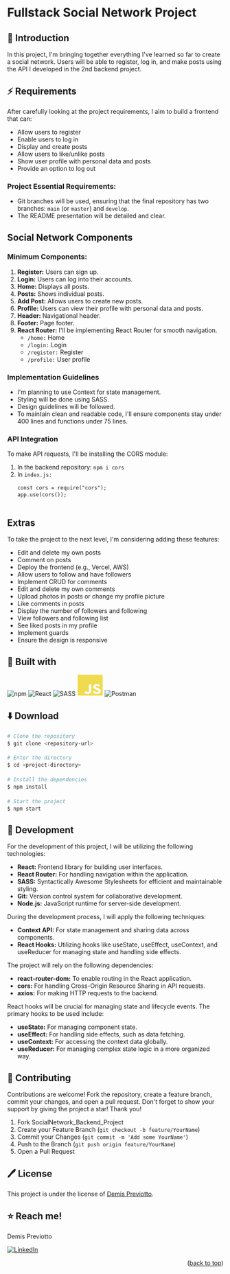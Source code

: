 <a name="readme-top"></a>

<h1>Fullstack Social Network Project</h1>

<h2>💬 Introduction</h2>

<p>In this project, I'm bringing together everything I've learned so far to create a social network. Users will be able to register, log in, and make posts using the API I developed in the 2nd backend project.</p>

<h2>⚡ Requirements</h2>

<p>After carefully looking at the project requirements, I aim to build a frontend that can:</p>

<ul>
  <li>Allow users to register</li>
  <li>Enable users to log in</li>
  <li>Display and create posts</li>
  <li>Allow users to like/unlike posts</li>
  <li>Show user profile with personal data and posts</li>
  <li>Provide an option to log out</li>
</ul>

<h3>Project Essential Requirements:</h3>
<ul>
  <li>Git branches will be used, ensuring that the final repository has two branches: <code>main</code> (or <code>master</code>) and <code>develop</code>.</li>
  <li>The README presentation will be detailed and clear.</li>
</ul>

<section>
  <h2>Social Network Components</h2>
  <h3>Minimum Components:</h3>
  <ol>
    <li><strong>Register:</strong> Users can sign up.</li>
    <li><strong>Login:</strong> Users can log into their accounts.</li>
    <li><strong>Home:</strong> Displays all posts.</li>
    <li><strong>Posts:</strong> Shows individual posts.</li>
    <li><strong>Add Post:</strong> Allows users to create new posts.</li>
    <li><strong>Profile:</strong> Users can view their profile with personal data and posts.</li>
    <li><strong>Header:</strong> Navigational header.</li>
    <li><strong>Footer:</strong> Page footer.</li>
    <li><strong>React Router:</strong> I'll be implementing React Router for smooth navigation.
      <ul>
        <li><code>/home:</code> Home</li>
        <li><code>/login:</code> Login</li>
        <li><code>/register:</code> Register</li>
        <li><code>/profile:</code> User profile</li>
      </ul>
    </li>
  </ol>
  <h3>Implementation Guidelines</h3>
  <ul>
    <li>I'm planning to use Context for state management.</li>
    <li>Styling will be done using SASS.</li>
    <li>Design guidelines will be followed.</li>
    <li>To maintain clean and readable code, I'll ensure components stay under 400 lines and functions under 75 lines.</li>
  </ul>
  <h3>API Integration</h3>
  <p>
    To make API requests, I'll be installing the CORS module:
  </p>
  <ol>
    <li>In the backend repository: <code>npm i cors</code></li>
    <li>In <code>index.js:</code>
      <pre><code>const cors = require("cors");
app.use(cors());
      </code></pre>
    </li>
  </ol>
</section>

<section>
  <h2>Extras</h2>
  <p>To take the project to the next level, I'm considering adding these features:</p>
  <ul>
    <li>Edit and delete my own posts</li>
    <li>Comment on posts</li>
    <li>Deploy the frontend (e.g., Vercel, AWS)</li>
    <li>Allow users to follow and have followers</li>
    <li>Implement CRUD for comments</li>
    <li>Edit and delete my own comments</li>
    <li>Upload photos in posts or change my profile picture</li>
    <li>Like comments in posts</li>
    <li>Display the number of followers and following</li>
    <li>View followers and following list</li>
    <li>See liked posts in my profile</li>
    <li>Implement guards</li>
    <li>Ensure the design is responsive</li>
  </ul>
</section>

<h2>🔧 Built with</h2>

<p>
  <img alt="npm" height="50" width="60" src="https://cdn.jsdelivr.net/gh/devicons/devicon/icons/npm/npm-original-wordmark.svg">
  <img alt="React" height="50" width="60" src="https://cdn.jsdelivr.net/gh/devicons/devicon/icons/react/react-original-wordmark.svg">
  <img alt="SASS" height="50" width="60" src="https://cdn.jsdelivr.net/gh/devicons/devicon/icons/sass/sass-original.svg">
  <img alt="JavaScript" height="50" width="60" src="https://raw.githubusercontent.com/devicons/devicon/master/icons/javascript/javascript-plain.svg">
  <img alt="Postman" height="50" width="50" src="https://github.com/your-username/social-network-frontend/assets/postman-icon.png">
</p>

<h2>⬇️ Download</h2>

```bash
# Clone the repository
$ git clone <repository-url>

# Enter the directory
$ cd <project-directory>

# Install the dependencies
$ npm install

# Start the project
$ npm start
```
<section>
  <h2>🚀 Development</h2>
  <p>For the development of this project, I will be utilizing the following technologies:</p>
  <ul>
    <li><strong>React:</strong> Frontend library for building user interfaces.</li>
    <li><strong>React Router:</strong> For handling navigation within the application.</li>
    <li><strong>SASS:</strong> Syntactically Awesome Stylesheets for efficient and maintainable styling.</li>
    <li><strong>Git:</strong> Version control system for collaborative development.</li>
    <li><strong>Node.js:</strong> JavaScript runtime for server-side development.</li>
  </ul>
  <p>During the development process, I will apply the following techniques:</p>
  <ul>
    <li><strong>Context API:</strong> For state management and sharing data across components.</li>
    <li><strong>React Hooks:</strong> Utilizing hooks like useState, useEffect, useContext, and useReducer for managing state and handling side effects.</li>
  </ul>
  <p>The project will rely on the following dependencies:</p>
  <ul>
    <li><strong>react-router-dom:</strong> To enable routing in the React application.</li>
    <li><strong>cors:</strong> For handling Cross-Origin Resource Sharing in API requests.</li>
    <li><strong>axios:</strong> For making HTTP requests to the backend.</li>
  </ul>
  <p>React hooks will be crucial for managing state and lifecycle events. The primary hooks to be used include:</p>
  <ul>
    <li><strong>useState:</strong> For managing component state.</li>
    <li><strong>useEffect:</strong> For handling side effects, such as data fetching.</li>
    <li><strong>useContext:</strong> For accessing the context data globally.</li>
    <li><strong>useReducer:</strong> For managing complex state logic in a more organized way.</li>
  </ul>
</section>
<section>
  <h2>🤝 Contributing</h2>
  <p>Contributions are welcome! Fork the repository, create a feature branch, commit your changes, and open a pull request. Don't forget to show your support by giving the project a star! Thank you!</p>
  <ol>
    <li>Fork SocialNetwork_Backend_Project</li>
    <li>Create your Feature Branch (<code>git checkout -b feature/YourName</code>)</li>
    <li>Commit your Changes (<code>git commit -m 'Add some YourName'</code>)</li>
    <li>Push to the Branch (<code>git push origin feature/YourName</code>)</li>
    <li>Open a Pull Request</li>
  </ol>
</section>
<section>
  <h2>🖊️ License</h2>
  <p>This project is under the license of <a href="https://github.com/demispreviotto">Demis Previotto</a>.</p>
</section>
<section>
  <h2>⭐️ Reach me!</h2>
  <p>Demis Previotto</p>
  <a href="https://www.linkedin.com/in/demispreviotto/" target="_blank">
    <img src="https://img.shields.io/badge/-LinkedIn-%230077B5?style=for-the-badge&logo=linkedin&logoColor=white" target="_blank" alt="LinkedIn">
  </a>
  <p align="right">(<a href="#readme-top">back to top</a>)</p>
</section>
